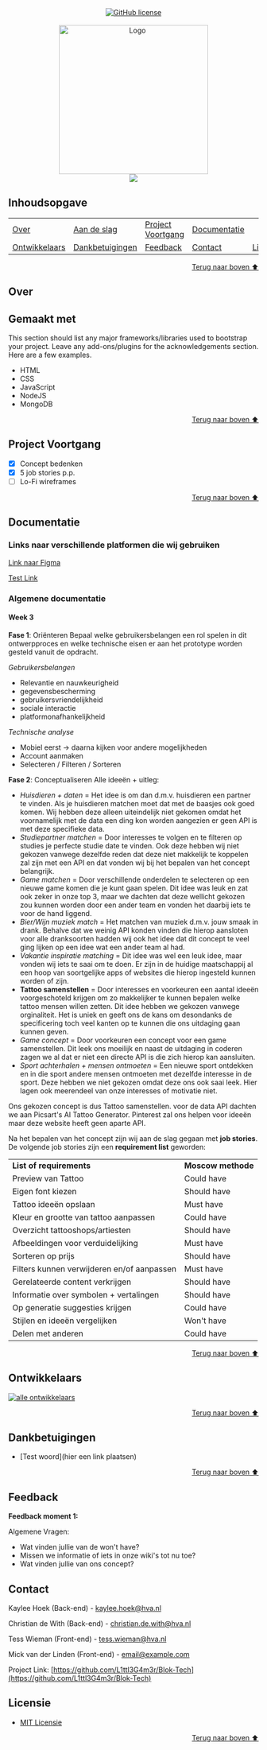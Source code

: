 <div align="center">
    <a href="https://github.com/YousefIbrahimismail/Project-README-Template/blob/main/LICENSE.txt"><img alt="GitHub license" src="https://img.shields.io/github/license/YousefIbrahimismail/Project-README-Template?color=ff69b4&style=for-the-badge"></a>
</div>
<br>


<!-- Logo Section  -->
<div align="center">
    <a href="your_github_user_name" target="_blank">
        <img src="https://i.pinimg.com/1200x/80/d7/9c/80d79ccdfc71b6695a94b3e2f1ae7305.jpg" 
        alt="Logo" height="300" width="auto">
    </a>
</div>


<!-- Project title-->
<div align="center">
<img src="https://readme-typing-svg.demolab.com?font=Fira+Code&size=22&duration=4000&pause=5000&background=FFFFFF00&center=true&vCenter=true&multiline=true&width=435&lines=Tattoo-Project">
</div>


## Inhoudsopgave
<dev align="center">
<table align="center">
        <tr>
            <td><a href="#over">Over</a></td>        
            <td><a href="#aan-de-slag">Aan de slag</a></td>
            <td><a href="#project-voortgang">Project Voortgang</a></td>
            <td><a href="#documentatie">Documentatie</a></td>
        </tr>
        <tr>
            <td><a href="#ontwikkelaars">Ontwikkelaars</a></td>
            <td><a href="#dankbetuigingen">Dankbetuigingen</a></td>
            <td><a href="#feedback">Feedback</a></td>
            <td><a href="#contact">Contact</a></td>
            <td><a href="#licensie">Licensie</a></td>
        </tr>
</table>
</dev>


<!-- - Use this html element to create a back to top button. -->
<p align="right"><a href="#inhoudsopgave">Terug naar boven ⬆️</a></p>


## Over
<!-- 
* information about the project 
* 
* keep it short and sweet
-->

## Gemaakt met

This section should list any major frameworks/libraries used to bootstrap your project. Leave any add-ons/plugins for the acknowledgements section. Here are a few examples.

* HTML
* CSS
* JavaScript
* NodeJS
* MongoDB

<p align="right"><a href="#inhoudsopgave">Terug naar boven ⬆️</a></p>



## Project Voortgang

- [x] Concept bedenken
- [x] 5 job stories p.p.
- [ ] Lo-Fi wireframes

<p align="right"><a href="#inhoudsopgave">Terug naar boven ⬆️</a></p>



## Documentatie

### Links naar verschillende platformen die wij gebruiken
<a href src="https://www.figma.com/design/3OAuN2IeLESEPVOFF2RBT9/Lowfi-wireframes-Tech?node-id=0-1&t=A8jp3HvrXiEzE0TN-1">Link naar Figma</a>

<a href src="">Test Link</a>

### Algemene documentatie
<!-- Hier alle info die we samen besproken hebben.-->
#### Week 3
**Fase 1**: Oriënteren
Bepaal welke gebruikersbelangen een rol spelen in dit ontwerpproces en welke technische eisen er aan het prototype worden gesteld vanuit de opdracht.

_Gebruikersbelangen_
* Relevantie en nauwkeurigheid
* gegevensbescherming
* gebruikersvriendelijkheid
* sociale interactie
* platformonafhankelijkheid

_Technische analyse_
* Mobiel eerst -> daarna kijken voor andere mogelijkheden
* Account aanmaken
* Selecteren / Filteren / Sorteren

**Fase 2**: Conceptualiseren
Alle ideeën + uitleg:
* _Huisdieren + daten_ = Het idee is om dan d.m.v. huisdieren een partner te vinden. Als je huisdieren matchen moet dat met de baasjes ook goed komen. Wij hebben deze alleen uiteindelijk niet gekomen omdat het voornamelijk met de data een ding kon worden aangezien er geen API is met deze specifieke data.
* _Studiepartner matchen_ = Door interesses te volgen en te filteren op studies je perfecte studie date te vinden. Ook deze hebben wij niet gekozen vanwege dezelfde reden dat deze niet makkelijk te koppelen zal zijn met een API en dat vonden wij bij het bepalen van het concept belangrijk.
* _Game matchen_ = Door verschillende onderdelen te selecteren op een nieuwe game komen die je kunt gaan spelen. Dit idee was leuk en zat ook zeker in onze top 3, maar we dachten dat deze wellicht gekozen zou kunnen worden door een ander team en vonden het daarbij iets te voor de hand liggend.
* _Bier/Wijn muziek match_ = Het matchen van muziek d.m.v. jouw smaak in drank. Behalve dat we weinig API konden vinden die hierop aansloten voor alle dranksoorten hadden wij ook het idee dat dit concept te veel ging lijken op een idee wat een ander team al had.
* _Vakantie inspiratie matching_ = Dit idee was wel een leuk idee, maar vonden wij iets te saai om te doen. Er zijn in de huidige maatschappij al een hoop van soortgelijke apps of websites die hierop ingesteld kunnen worden of zijn.
* **Tattoo samenstellen** = Door interesses en voorkeuren een aantal ideeën voorgeschoteld krijgen om zo makkelijker te kunnen bepalen welke tattoo mensen willen zetten. Dit idee hebben we gekozen vanwege orginaliteit. Het is uniek en geeft ons de kans om desondanks de specificering toch veel kanten op te kunnen die ons uitdaging gaan kunnen geven.
* _Game concept_ = Door voorkeuren een concept voor een game samenstellen. Dit leek ons moeilijk en naast de uitdaging in coderen zagen we al dat er niet een directe API is die zich hierop kan aansluiten.
* _Sport achterhalen + mensen ontmoeten_ = Een nieuwe sport ontdekken en in die sport andere mensen ontmoeten met dezelfde interesse in de sport. Deze hebben we niet gekozen omdat deze ons ook saai leek. Hier lagen ook meerendeel van onze interesses of motivatie niet.

Ons gekozen concept is dus Tattoo samenstellen. voor de data API dachten we aan Picsart's AI Tattoo Generator. Pinterest zal ons helpen voor ideeën maar deze website heeft geen aparte API.

Na het bepalen van het concept zijn wij aan de slag gegaan met **job stories**. De volgende job stories zijn een **requirement list** geworden:
<table align="center">
        <tr>
            <td><strong>List of requirements</strong></td>
            <td><strong>Moscow methode</strong></td>
        </tr>
        <tr>      
            <td>Preview van Tattoo</td>
            <td>Could have</td>
        </tr>
        <tr>      
            <td>Eigen font kiezen</td>
            <td>Should have</td>
        </tr>    
            <td>Tattoo ideeën opslaan</td>
            <td>Must have</td>
        </tr>
        <tr>      
            <td>Kleur en grootte van tattoo aanpassen</td>
            <td>Could have</td>
            </tr>    
            <td>Overzicht tattooshops/artiesten</td>
            <td>Should have</td>
        </tr>
        <tr>      
            <td>Afbeeldingen voor verduidelijking</td>
            <td>Must have</td>
        </tr>
        <tr>      
            <td>Sorteren op prijs</td>
            <td>Should have</td>
        </tr>
        <tr>      
            <td>Filters kunnen verwijderen en/of aanpassen</td>
            <td>Must have</td>
        </tr>
        <tr>      
            <td>Gerelateerde content verkrijgen</td>
            <td>Should have</td>
        </tr>
        <tr>      
            <td>Informatie over symbolen + vertalingen</td>
            <td>Should have</td>
        </tr>
        <tr>      
            <td>Op generatie suggesties krijgen</td>
            <td>Could have</td>
        </tr>
        <tr>      
            <td>Stijlen en ideeën vergelijken</td>
            <td>Won't have</td>
        </tr>
        <tr>      
            <td>Delen met anderen</td>
            <td>Could have</td>
        </tr>
</table>


<p align="right"><a href="#inhoudsopgave">Terug naar boven ⬆️</a></p>



## Ontwikkelaars

<a href="https://github.com/L1ttl3G4m3r/Blok-Tech/contributors">
  <img src="https://github.com/user-attachments/assets/c6bb56ff-0e88-4e87-96a0-202d1629e354" alt="alle ontwikkelaars" />
</a>

<p align="right"><a href="#inhoudsopgave">Terug naar boven ⬆️</a></p>


## Dankbetuigingen
<!--Gebruik deze plek voor bronnen en helpvolle informatie die je hebt vergaard-->
* [Test woord](hier een link plaatsen)

<p align="right"><a href="#inhoudsopgave">Terug naar boven ⬆️</a></p>


## Feedback
<!--Hier alle feedback momenten weergeven.-->

**Feedback moment 1:**

Algemene Vragen:
* Wat vinden jullie van de won't have?
* Missen we informatie of iets in onze wiki's tot nu toe?
* Wat vinden jullie van ons concept?


## Contact

Kaylee Hoek (Back-end) - kaylee.hoek@hva.nl

Christian de With (Back-end) - christian.de.with@hva.nl

Tess Wieman (Front-end) - tess.wieman@hva.nl

Mick van der Linden (Front-end) - email@example.com


Project Link: [https://github.com/L1ttl3G4m3r/Blok-Tech](https://github.com/L1ttl3G4m3r/Blok-Tech)


## Licensie

- [MIT Licensie](./LICENSE.txt)

<!-- - Use this html element to create a back to top button. -->
<p align="right"><a href="#inhoudsopgave">Terug naar boven ⬆️</a></p>
